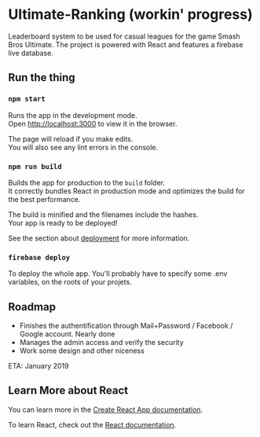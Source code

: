 # Ultimate-Ranking (workin' progress)
Leaderboard system to be used for casual leagues for the game Smash Bros Ultimate. The project is powered with React and features a firebase live database.

## Run the thing

### `npm start`

Runs the app in the development mode.<br>
Open [http://localhost:3000](http://localhost:3000) to view it in the browser.

The page will reload if you make edits.<br>
You will also see any lint errors in the console.

### `npm run build`

Builds the app for production to the `build` folder.<br>
It correctly bundles React in production mode and optimizes the build for the best performance.

The build is minified and the filenames include the hashes.<br>
Your app is ready to be deployed!

See the section about [deployment](https://facebook.github.io/create-react-app/docs/deployment) for more information.

### `firebase deploy`
To deploy the whole app. You'll probably have to specify some .env variables, on the roots of your projets.

## Roadmap
- Finishes the authentification through Mail+Password / Facebook / Google account. Nearly done
- Manages the admin access and verify the security
- Work some design and other niceness

ETA: January 2019

## Learn More about React

You can learn more in the [Create React App documentation](https://facebook.github.io/create-react-app/docs/getting-started).

To learn React, check out the [React documentation](https://reactjs.org/).
